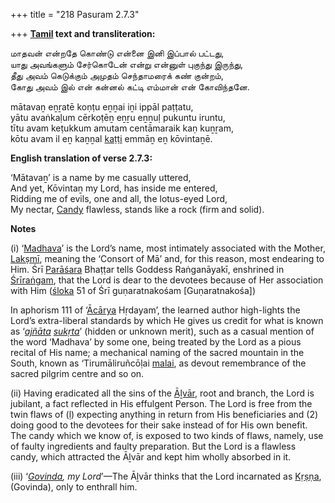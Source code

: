+++
title = "218 Pasuram 2.7.3"

+++
**[Tamil](/definition/tamil#history "show Tamil definitions") text and transliteration:**

மாதவன் என்றதே கொண்டு என்னை இனி இப்பால் பட்டது,  
யாது அவங்களும் சேர்கொடேன் என்று என்னுள் புகுந்து இருந்து,  
தீது அவம் கெடுக்கும் அமுதம் செந்தாமரைக் கண் குன்றம்,  
கோது அவம் இல் என் கன்னல் கட்டி எம்மான் என் கோவிந்தனே.

mātavaṉ eṉṟatē koṇṭu eṉṉai iṉi ippāl paṭṭatu,  
yātu avaṅkaḷum cērkoṭēṉ eṉṟu eṉṉuḷ pukuntu iruntu,  
tītu avam keṭukkum amutam centāmaraik kaṇ kuṉṟam,  
kōtu avam il eṉ kaṉṉal [kaṭṭi](/definition/katti#history "show kaṭṭi definitions") emmāṉ eṉ kōvintaṉē.

**English translation of verse 2.7.3:**

‘Mātavaṉ’ is a name by me casually uttered,  
And yet, Kōvintaṉ my Lord, has inside me entered,  
Ridding me of evils, one and all, the lotus-eyed Lord,  
My nectar, [Candy](/definition/candy#history "show Candy definitions") flawless, stands like a rock (firm and solid).

**Notes**

\(i\) ‘[Madhava](/definition/madhava#vaishnavism "show Madhava definitions")’ is the Lord’s name, most intimately associated with the Mother, [Lakṣmī](/definition/lakshmi#vaishnavism "show Lakṣmī definitions"), meaning the ‘Consort of Mā’ and, for this reason, most endearing to Him. Śrī [Parāśara](/definition/parashara#history "show Parāśara definitions") Bhaṭṭar tells Goddess Raṅganāyakī, enshrined in [Śrīraṅgam](/definition/shrirangam#vaishnavism "show Śrīraṅgam definitions"), that the Lord is dear to the devotees because of Her association with Him ([śloka](/definition/sloka#vaishnavism "show śloka definitions") 51 of Śrī guṇaratnakośam [Guṇaratnakośa])

In aphorism 111 of ‘[Ācārya](/definition/acarya#vaishnavism "show Ācārya definitions") Hṛdayam’, the learned author high-lights the Lord’s extra-liberal standards by which He gives us credit for what is known as ‘*[ajñāta](/definition/ajnata#history "show ajñāta definitions") [sukṛta](/definition/shukrita#history "show sukṛta definitions")*’ (hidden or unknown merit), such as a casual mention of the word ‘Madhava’ by some one, being treated by the Lord as a pious recital of His name; a mechanical naming of the sacred mountain in the South, known as ‘Tirumāliruñcōḷai [malai](/definition/malai#history "show malai definitions"), as devout remembrance of the sacred pilgrim centre and so on.

\(ii\) Having eradicated all the sins of the [Āḻvār](/definition/aḻvar#vaishnavism "show Āḻvār definitions"), root and branch, the Lord is jubilant, a fact reflected in His effulgent Person. The Lord is free from the twin flaws of (ḷ) expecting anything in return from His beneficiaries and (2) doing good to the devotees for their sake instead of for His own benefit. The candy which we know of, is exposed to two kinds of flaws, namely, use of faulty ingredients and faulty preparation. But the Lord is a flawless candy, which attracted the Āḻvār and kept him wholly absorbed in it.

\(iii\) ‘*[Govinda](/definition/govinda#vaishnavism "show Govinda definitions"), my Lord*’—The Āḻvār thinks that the Lord incarnated as [Kṛṣṇa](/definition/krishna#vaishnavism "show Kṛṣṇa definitions"), (Govinda), only to enthrall him.


